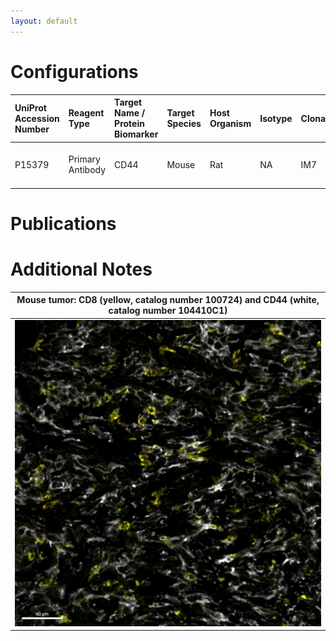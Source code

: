 ```yaml
---
layout: default
---
```


# Configurations

| UniProt Accession Number   | Reagent Type     | Target Name / Protein Biomarker   | Target Species   | Host Organism   | Isotype   | Clonality   | Vendor       | Catalog Number   | Conjugate   | RRID   | Availability   | Method        | Tissue Preservation               | Target Tissue                    | Tissue State   | Detergent         | Antigen Retrieval Conditions   | Dye Inactivation Conditions   | Recommend   | Agree                                                        | Disagree   | Contributor                                                  | Notes   |
|:---------------------------|:-----------------|:----------------------------------|:-----------------|:----------------|:----------|:------------|:-------------|:-----------------|:------------|:-------|:---------------|:--------------|:----------------------------------|:---------------------------------|:---------------|:------------------|:-------------------------------|:------------------------------|:------------|:-------------------------------------------------------------|:-----------|:-------------------------------------------------------------|:--------|
| P15379                     | Primary Antibody | CD44                              | Mouse            | Rat             | NA        | IM7         | AAT Bioquest | 104410C1         | iF594       | NA     | Stock          | IBEX2D Manual | 1:4 Cytofix/Cytoperm Fixed Frozen | Pancreatic Ductal Adenocarcinoma | Tumor          | 0.3% Triton-X-100 | NA                             | 1 mg/ml LiBH4 15 minutes      | Yes         | [0009-0007-0646-7946](https://orcid.org/0009-0007-0646-7946) | NA         | [0009-0007-0646-7946](https://orcid.org/0009-0007-0646-7946) |         |

# Publications



# Additional Notes

<a name="notes"></a>

| Mouse tumor: CD8 (yellow, catalog number 100724) and CD44 (white, catalog number 104410C1) |
|:-------:|
| ![](../CD8_AF647/Mouse_tumor_CD8_100724_CD44_104410C1.jpg) |
